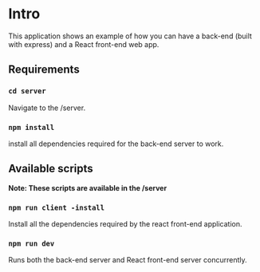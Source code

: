# Intro

This application shows an example of how you can have a back-end (built with express) and a React front-end web app.

## Requirements

### `cd server`

Navigate to the /server.

### `npm install`

install all dependencies required for the back-end server to work.

## Available scripts

**Note: These scripts are available in the /server**

### `npm run client -install`

Install all the dependencies required by the react front-end application.

### `npm run dev`

Runs both the back-end server and React front-end server concurrently.

